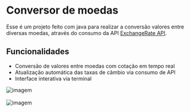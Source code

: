 ﻿# Conversor de moedas

Esse é um projeto feito com java para realizar a conversão valores entre diversas moedas, 
através do consumo da API [ExchangeRate API](https://www.exchangerate-api.com/). 


## Funcionalidades

- Conversão de valores entre moedas com cotação em tempo real
- Atualização automática das taxas de câmbio via consumo de API
- Interface interativa via terminal

![imagem](https://github.com/user-attachments/assets/20324436-0a06-40b4-9028-49d75cbae744)
<br/>
<br/>
![imagem](https://github.com/user-attachments/assets/6105719f-1eaa-4e6b-91e6-d52156b76256)











